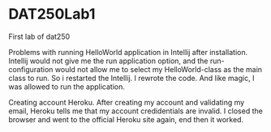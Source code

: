 # DAT250Lab1
First lab of dat250



Problems with running HelloWorld application in Intellij after installation.
Intellij would not give me the run application option, and the run-configuration would not allow me to select my HelloWorld-class as the main class to run.
So i restarted the Intellij. I rewrote the code. And like magic, I was allowed to run the application.



Creating account Heroku.
After creating my account and validating my email, Heroku tells me that my account credidentials are invalid.
I closed the browser and went to the official Heroku site again, end then it worked.